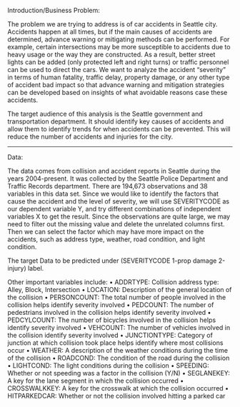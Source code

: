 Introduction/Business Problem:

The problem we are trying to address is of car accidents in Seattle city. Accidents happen at all times, but if the main causes of accidents are determined, advance warning or mitigating methods can be performed. For example, certain intersections may be more susceptible to accidents due to heavy usage or the way they are constructed. As a result, better street lights can be added (only protected left and right turns) or traffic personnel can be used to direct the cars. We want to analyze the accident “severity” in terms of human fatality, traffic delay, property damage, or any other type of accident bad impact so that advance warning and mitigation strategies can be developed based on insights of what avoidable reasons case these accidents.

The target audience of this analysis is the Seattle government and transportation department. It should identify key causes of accidents and allow them to identify trends for when accidents can be prevented. This will reduce the number of accidents and injuries for the city.

---------------------------------------------------------

Data:

The data comes from collision and accident reports in Seattle during the years 2004-present. It was collected by the Seattle Police Department and Traffic Records department. There are 194,673 observations and 38 variables in this data set. Since we would like to identify the factors that cause the accident and the level of severity, we will use SEVERITYCODE as our dependent variable Y, and try different combinations of independent variables X to get the result. Since the observations are quite large, we may need to filter out the missing value and delete the unrelated columns first. Then we can select the factor which may have more impact on the accidents, such as address type, weather, road condition, and light condition.

The target Data to be predicted under (SEVERITYCODE 1-prop damage 2-injury) label.

Other important variables include:
• ADDRTYPE: Collision address type: Alley, Block, Intersection
• LOCATION: Description of the general location of the collision
• PERSONCOUNT: The total number of people involved in the collision helps identify severity involved
• PEDCOUNT: The number of pedestrians involved in the collision helps identify severity involved
• PEDCYLCOUNT: The number of bicycles involved in the collision helps identify severity involved
• VEHCOUNT: The number of vehicles involved in the collision identify severity involved
• JUNCTIONTYPE: Category of junction at which collision took place helps identify where most collisions occur
• WEATHER: A description of the weather conditions during the time of the collision
• ROADCOND: The condition of the road during the collision
• LIGHTCOND: The light conditions during the collision
• SPEEDING: Whether or not speeding was a factor in the collision (Y/N)
• SEGLANEKEY: A key for the lane segment in which the collision occurred
• CROSSWALKKEY: A key for the crosswalk at which the collision occurred
• HITPARKEDCAR: Whether or not the collision involved hitting a parked car

